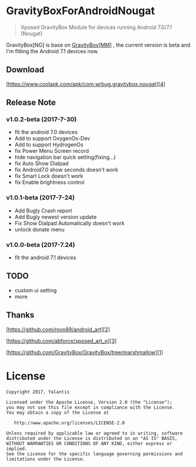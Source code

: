 # GravityBoxForAndroidNougat

> Xposed GravityBox Module  for devices running Android 7.0/7.1 (Nougat)


GravityBox[NG] is base on [GravityBox[MM]][1] , the current version is beta and I'm fitting the Android 7.1 devices now.

## Download

[https://www.coolapk.com/apk/com.wrbug.gravitybox.nougat][4]

## Release Note

### v1.0.2-beta (2017-7-30)

- fit the android 7.0 devices
- Add to support OxygenOs-Dev
- Add to support HydrogenOs
- fix Power Menu Screen record
- hide navigation bar quick setting(fixing...)
- fix Auto Show Dialpad
- fix Android7.0 show seconds doesn't work 
- fix Smart Lock doesn't work
- fix Enable brightness control

### v1.0.1-beta (2017-7-24)

- Add Bugly Crash report
- Add Bugly newest version update
- Fix Show Dialpad Automatically doesn't work
- unlock donate menu


### v1.0.0-beta (2017-7.24)

- fit the android 7.1 devices

## TODO

- custom ui setting
- more

## Thanks

[https://github.com/rovo89/android_art][2]

[https://github.com/abforce/xposed_art_n][3]

[https://github.com/GravityBox/GravityBox/tree/marshmallow][1]
# License

	Copyright 2017, Yalantis

	Licensed under the Apache License, Version 2.0 (the "License");
	you may not use this file except in compliance with the License.
	You may obtain a copy of the License at

	   http://www.apache.org/licenses/LICENSE-2.0

	Unless required by applicable law or agreed to in writing, software
	distributed under the License is distributed on an "AS IS" BASIS,
	WITHOUT WARRANTIES OR CONDITIONS OF ANY KIND, either express or implied.
	See the License for the specific language governing permissions and
	limitations under the License.

[1]: https://github.com/GravityBox/GravityBox/tree/marshmallow
[2]: https://github.com/rovo89/android_art
[3]: https://github.com/abforce/xposed_art_n
[4]: https://www.coolapk.com/apk/com.wrbug.gravitybox.nougat